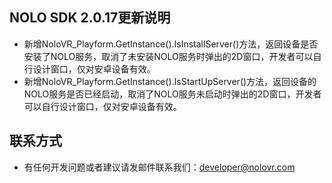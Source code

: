 ## NOLO SDK 2.0.17更新说明 
* 新增NoloVR_Playform.GetInstance().IsInstallServer()方法，返回设备是否安装了NOLO服务，取消了未安装NOLO服务时弹出的2D窗口，开发者可以自行设计窗口，仅对安卓设备有效。
* 新增NoloVR_Playform.GetInstance().IsStartUpServer()方法，返回设备的NOLO服务是否已经启动，取消了NOLO服务未启动时弹出的2D窗口，开发者可以自行设计窗口，仅对安卓设备有效。


## 联系方式
* 有任何开发问题或者建议请发邮件联系我们：developer@nolovr.com 